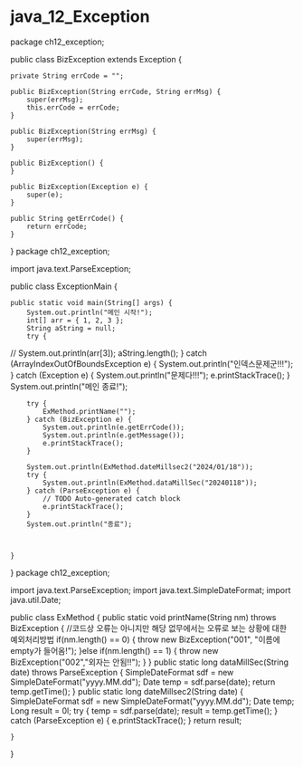 # java_12_Exception
package ch12_exception;

public class BizException extends Exception {

	private String errCode = "";

	public BizException(String errCode, String errMsg) {
		super(errMsg);
		this.errCode = errCode;
	}

	public BizException(String errMsg) {
		super(errMsg);
	}

	public BizException() {
	}

	public BizException(Exception e) {
		super(e);
	}

	public String getErrCode() {
		return errCode;
	}

}
package ch12_exception;

import java.text.ParseException;

public class ExceptionMain {

	public static void main(String[] args) {
		System.out.println("메인 시작!");
		int[] arr = { 1, 2, 3 };
		String aString = null;
		try {
//			System.out.println(arr[3]);
			aString.length();
		} catch (ArrayIndexOutOfBoundsException e) {
			System.out.println("인덱스문제군!!!");
		} catch (Exception e) {
			System.out.println("문제다!!!");
			e.printStackTrace();
		}
		System.out.println("메인 종료!");

		try {
			ExMethod.printName("");
		} catch (BizException e) {
			System.out.println(e.getErrCode());
			System.out.println(e.getMessage());
			e.printStackTrace();
		}
		
		System.out.println(ExMethod.dateMillsec2("2024/01/18"));
		try {
			System.out.println(ExMethod.dataMillSec("20240118"));
		} catch (ParseException e) {
			// TODO Auto-generated catch block
			e.printStackTrace();
		}
		System.out.println("종료");
		
		

	}

}
package ch12_exception;

import java.text.ParseException;
import java.text.SimpleDateFormat;
import java.util.Date;

public class ExMethod {
	public static void printName(String nm) throws BizException {
		//코드상 오류는 아니지만 해당 없무에서는 오류로 보는 상황에 대한 예외처리방법
		if(nm.length() == 0) {
			throw new BizException("001", "이름에 empty가 들어옴!");
		}else if(nm.length() == 1) {
			throw new BizException("002","외자는 안됨!!");
		}
	}
	public static long dataMillSec(String date) throws ParseException {
		SimpleDateFormat sdf = new SimpleDateFormat("yyyy.MM.dd");
		Date temp = sdf.parse(date);
		return temp.getTime();
	}
	public static long dateMillsec2(String date) {
		SimpleDateFormat sdf = new SimpleDateFormat("yyyy.MM.dd");
		Date temp;
		Long result = 0l;
		try {
			 temp = sdf.parse(date);
			 result = temp.getTime();
		} catch (ParseException e) {
			e.printStackTrace();
		} 
		return result;
	
	}

}
